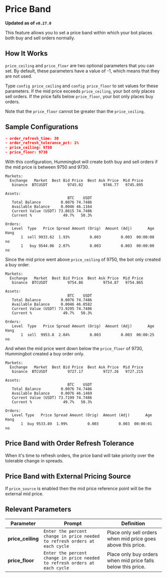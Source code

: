 # Price Band

**Updated as of `v0.27.0`**

This feature allows you to set a price band within which your bot places both buy and sell orders normally.

## How It Works

`price_ceiling` and `price_floor` are two optional parameters that you can set. By default, these parameters have a value of -1, which means that they are not used.

Type `config price_ceiling` and `config price_floor` to set values for these parameters. If the mid price exceeds `price_ceiling`, your bot only places sell orders. If the price falls below `price_floor`, your bot only places buy orders.

Note that the `price_floor` cannot be greater than the `price_ceiling`.

## Sample Configurations

```json
- order_refresh_time: 30
- order_refresh_tolerance_pct: 1%
- price_ceiling: 9750
- price_floor: 9730
```

With this configuration, Hummingbot will create both buy and sell orders if the mid price is between 9750 and 9730.

```
Markets:                                                                
  Exchange   Market  Best Bid Price  Best Ask Price  Mid Price          
   binance  BTCUSDT         9745.02         9746.77   9745.895          
                                                                        
Assets:                                                                 
                            BTC    USDT                                 
   Total Balance         0.0076 74.7486                                 
   Available Balance     0.0046 46.1164                                 
   Current Value (USDT) 73.8615 74.7486                                 
   Current %              49.7%   50.3%                                 
                                                                        
Orders:                                                                 
   Level  Type   Price Spread Amount (Orig)  Amount (Adj)       Age Hang
       1  sell 9933.62  1.93%         0.003         0.003  00:00:00   no
       1   buy 9544.06  2.07%         0.003         0.003  00:00:00   no
```

Since the mid price went above `price_ceiling` of 9750, the bot only created a buy order.

```
Markets:                                                                
  Exchange   Market  Best Bid Price  Best Ask Price  Mid Price          
   binance  BTCUSDT         9754.86         9754.87   9754.865          
                                                                        
Assets:                                                                 
                            BTC    USDT                                 
   Total Balance         0.0076 74.7486                                 
   Available Balance     0.0046 46.0582                                 
   Current Value (USDT) 73.9295 74.7486                                 
   Current %              49.7%   50.3%                                 
                                                                        
Orders:                                                                 
   Level  Type   Price Spread Amount (Orig)  Amount (Adj)       Age Hang
       1  sell  9953.8  2.04%         0.003         0.003  00:00:25   no
```

And when the mid price went down below the `price_floor` of 9730, Hummingbot created a buy order only.

```
Markets:                                                               
  Exchange   Market  Best Bid Price  Best Ask Price  Mid Price         
   binance  BTCUSDT         9727.17         9727.26   9727.215         
                                                                       
Assets:                                                                
                            BTC    USDT                                
   Total Balance         0.0076 74.7486                                
   Available Balance     0.0076 46.1469                                
   Current Value (USDT) 73.7199 74.7486                                
   Current %              49.7%   50.3%                                
                                                                       
Orders:                                                                
   Level Type   Price Spread Amount (Orig)  Amount (Adj)       Age Hang
       1  buy 9533.89  1.99%         0.003         0.003  00:00:01   no
```


## Price Band with Order Refresh Tolerance

When it's time to refresh orders, the price band will take priority over the tolerable change in spreads.


## Price Band with External Pricing Source

If `price_source` is enabled then the mid price reference point will be the external mid price.


## Relevant Parameters

| Parameter | Prompt | Definition |
|-----------|--------|------------|
| **price_ceiling** | `Enter the percent change in price needed to refresh orders at each cycle` | Place only sell orders when mid price goes above this price. |
| **price_floor** | `Enter the percent change in price needed to refresh orders at each cycle` | Place only buy orders when mid price falls below this price. |
